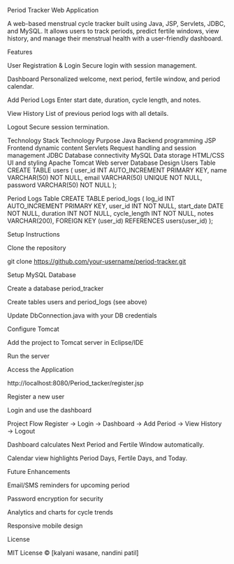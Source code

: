 Period Tracker Web Application

A web-based menstrual cycle tracker built using Java, JSP, Servlets, JDBC, and MySQL. It allows users to track periods, predict fertile windows, view history, and manage their menstrual health with a user-friendly dashboard.

Features

User Registration & Login Secure login with session management.

Dashboard Personalized welcome, next period, fertile window, and period calendar.

Add Period Logs Enter start date, duration, cycle length, and notes.

View History List of previous period logs with all details.

Logout Secure session termination.

Technology Stack Technology Purpose Java Backend programming JSP Frontend dynamic content Servlets Request handling and session management JDBC Database connectivity MySQL Data storage HTML/CSS UI and styling Apache Tomcat Web server Database Design Users Table CREATE TABLE users ( user_id INT AUTO_INCREMENT PRIMARY KEY, name VARCHAR(50) NOT NULL, email VARCHAR(50) UNIQUE NOT NULL, password VARCHAR(50) NOT NULL );

Period Logs Table CREATE TABLE period_logs ( log_id INT AUTO_INCREMENT PRIMARY KEY, user_id INT NOT NULL, start_date DATE NOT NULL, duration INT NOT NULL, cycle_length INT NOT NULL, notes VARCHAR(200), FOREIGN KEY (user_id) REFERENCES users(user_id) );

Setup Instructions

Clone the repository

git clone https://github.com/your-username/period-tracker.git

Setup MySQL Database

Create a database period_tracker

Create tables users and period_logs (see above)

Update DbConnection.java with your DB credentials

Configure Tomcat

Add the project to Tomcat server in Eclipse/IDE

Run the server

Access the Application

http://localhost:8080/Period_tacker/register.jsp

Register a new user

Login and use the dashboard

Project Flow Register → Login → Dashboard → Add Period → View History → Logout

Dashboard calculates Next Period and Fertile Window automatically.

Calendar view highlights Period Days, Fertile Days, and Today.

Future Enhancements

Email/SMS reminders for upcoming period

Password encryption for security

Analytics and charts for cycle trends

Responsive mobile design

License

MIT License © [kalyani wasane, nandini patil]
